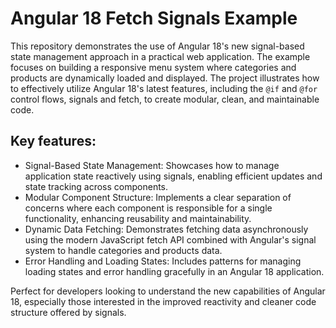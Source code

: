 # Angular 18 Fetch Signals Example

This repository demonstrates the use of Angular 18's new signal-based state management approach in a practical web application. The example focuses on building a responsive menu system where categories and products are dynamically loaded and displayed. The project illustrates how to effectively utilize Angular 18's latest features, including the `@if` and `@for` control flows, signals and fetch, to create modular, clean, and maintainable code.

## Key features:

- Signal-Based State Management: Showcases how to manage application state reactively using signals, enabling efficient updates and state tracking across components.
- Modular Component Structure: Implements a clear separation of concerns where each component is responsible for a single functionality, enhancing reusability and maintainability.
- Dynamic Data Fetching: Demonstrates fetching data asynchronously using the modern JavaScript fetch API combined with Angular's signal system to handle categories and products data.
- Error Handling and Loading States: Includes patterns for managing loading states and error handling gracefully in an Angular 18 application.

Perfect for developers looking to understand the new capabilities of Angular 18, especially those interested in the improved reactivity and cleaner code structure offered by signals.
